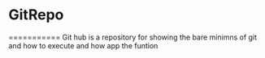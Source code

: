 # GitRepo
===========
Git hub is a repository for showing the bare minimns of git and how to execute 
and how app the funtion
